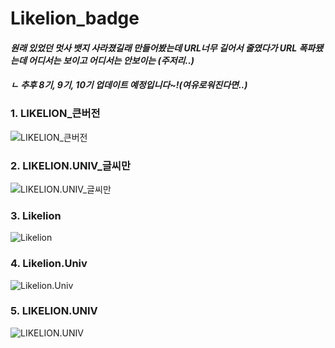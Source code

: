 # Likelion_badge

#### ***원래 있었던 멋사 뱃지 사라졌길래 만들어봤는데 URL너무 길어서 줄였다가 URL 폭파됐는데 어디서는 보이고 어디서는 안보이는 (주저리..)*** #### 
#### ***ㄴ 추후 8기, 9기, 10기 업데이트 예정입니다~!(여유로워진다면..)*** #### 

### 1. LIKELION_큰버전 ###
![LIKELION_큰버전](http://is.am/5yg9)
<br>
### 2. LIKELION.UNIV_글씨만 ###
![LIKELION.UNIV_글씨만](http://is.am/5ywh)
<br>
### 3. Likelion ###
![Likelion](http://is.am/5yga)
<br>
### 4. Likelion.Univ ###
![Likelion.Univ](http://is.am/5ywg)
<br>
### 5. LIKELION.UNIV ###
![LIKELION.UNIV](http://is.am/5ywn)
